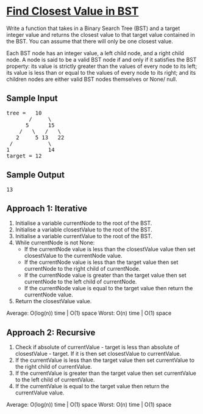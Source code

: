 # [Find Closest Value in BST](./FindClosestValueInBST.java)

Write a function that takes in a Binary Search Tree (BST) and a target integer
value and returns the closest value to that target value contained in the BST.
You can assume that there will only be one closest value.

Each BST node has an integer value, a left child node, and a right child node. A node is
said to be a valid BST node if and only if it satisfies the BST
property: its value is strictly greater than the values of every
node to its left; its value is less than or equal to the values
of every node to its right; and its children nodes are either valid
BST nodes themselves or None/ null.

## Sample Input

<pre><span class="CodeEditor-promptParameter">tree</span> =   10
       /     \
      5      15
    /   \   /   \
   2     5 13   22
 /           \
1            14
<span class="CodeEditor-promptParameter">target</span> = 12
</pre>

## Sample Output

<pre>13</pre>

## Approach 1: Iterative

1. Initialise a variable currentNode to the root of the BST.
2. Initialise a variable closestValue to the root of the BST.
3. Initialise a variable currentValue to the root of the BST.
4. While currentNode is not None:
   - If the currentNode value is less than the closestValue value then set closestValue to the currentNode value.
   - If the currentNode value is less than the target value then set currentNode to the right child of currentNode.
   - If the currentNode value is greater than the target value then set currentNode to the left child of currentNode.
   - If the currentNode value is equal to the target value then return the currentNode value.
5. Return the closestValue value.

Average: O(log(n)) time | O(1) space
Worst: O(n) time | O(1) space

## Approach 2: Recursive

1. Check if absolute of currentValue - target is less than absolute of closestValue - target. If it is then set closestValue to currentValue.
2. If the currentValue is less than the target value then set currentValue to the right child of currentValue.
3. If the currentValue is greater than the target value then set currentValue to the left child of currentValue.
4. If the currentValue is equal to the target value then return the currentValue value.

Average: O(log(n)) time | O(1) space
Worst: O(n) time | O(1) space
